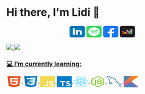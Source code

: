 <h1>Hi there, I'm Lidi 👋</h1>

<div align="center"> 
  <a href="https://www.linkedin.com/in/lidianatd" target="_blank"><img align="center" alt="Logo-Linkedin" title="Lidi's LinkedIn" height="30" width="40" src="https://raw.githubusercontent.com/edent/SuperTinyIcons/master/images/svg/linkedin.svg"></a>
   <a href="https://open.spotify.com/user/lydyanah" target="_blank"><img align="center" alt="Logo-Spotify" title="Lidi's Spotify" height="30" width="40" src="https://raw.githubusercontent.com/edent/SuperTinyIcons/master/images/svg/spotify.svg"></a>
  <a href="https://www.facebook.com/lidianatd" target="_blank"><img align="center" alt="Logo-Facebook" title="Lidi's Facebook" height="30" width="40" src="https://raw.githubusercontent.com/edent/SuperTinyIcons/master/images/svg/facebook.svg"></a>
  <a href="https://www.deezer.com/en/profile/3417683564" target="_blank"><img align="center" alt="Logo-Deezer" title="Lidi's Deezer" height="30" width="40" src="https://raw.githubusercontent.com/edent/SuperTinyIcons/master/images/svg/deezer.svg"></a>
</div>
<br/>
<div>
  <a href="https://github.com/lydyanah">
  <img height="180em" src="https://github-readme-stats.vercel.app/api?username=lydyanah&show_icons=true&theme=material-palenight&include_all_commits=true&count_private=true"/>
  <img height="180em" src="https://github-readme-stats.vercel.app/api/top-langs/?username=lydyanah&layout=compact&langs_count=7&theme=material-palenight"/>
</div>
  
<h3>💻 I’m currently learning: </h3>
  
<div>
  <a href="https://github.com/lydyanah?tab=repositories" target="_blank" !important>
  <img align="center" alt="Logo-HTML" title="HTML" height="30" width="40" src="https://raw.githubusercontent.com/devicons/devicon/master/icons/html5/html5-original.svg">
  <img align="center" alt="Logo-CSS" title="CSS" height="30" width="40" src="https://raw.githubusercontent.com/devicons/devicon/master/icons/css3/css3-original.svg">
  <img align="center" alt="Logo-Js" title="JavaScript" height="30" width="40" src="https://raw.githubusercontent.com/devicons/devicon/master/icons/javascript/javascript-plain.svg">
  <img align="center" alt="Logo-Ts" title="TypeScript" height="30" width="40" src="https://raw.githubusercontent.com/devicons/devicon/master/icons/typescript/typescript-plain.svg">
  <img align="center" alt="Logo-React" title="React" height="30" width="40" src="https://raw.githubusercontent.com/devicons/devicon/master/icons/react/react-original.svg">
  <img align="center" alt="Logo-Node" title="NodeJS" height="30" width="40" src="https://raw.githubusercontent.com/devicons/devicon/master/icons/nodejs/nodejs-original.svg">
  <img align="center" alt="Logo-MySQL" title="MySQL" height="30" width="40" src="https://raw.githubusercontent.com/devicons/devicon/master/icons/mysql/mysql-original.svg">
  <img align="center" alt="Logo-Kotlin" title="Kotlin" height="30" width="40" src="https://raw.githubusercontent.com/devicons/devicon/master/icons/kotlin/kotlin-original.svg">
</div>
